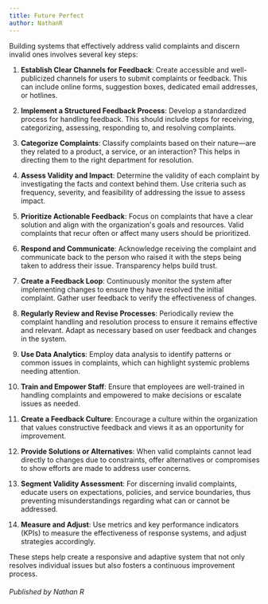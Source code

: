 ```yaml
---
title: Future Perfect
author: NathanR
---
```

Building systems that effectively address valid complaints and discern invalid ones involves several key steps:

1. **Establish Clear Channels for Feedback**: Create accessible and well-publicized channels for users to submit complaints or feedback. This can include online forms, suggestion boxes, dedicated email addresses, or hotlines.

2. **Implement a Structured Feedback Process**: Develop a standardized process for handling feedback. This should include steps for receiving, categorizing, assessing, responding to, and resolving complaints.

3. **Categorize Complaints**: Classify complaints based on their nature—are they related to a product, a service, or an interaction? This helps in directing them to the right department for resolution.

4. **Assess Validity and Impact**: Determine the validity of each complaint by investigating the facts and context behind them. Use criteria such as frequency, severity, and feasibility of addressing the issue to assess impact.

5. **Prioritize Actionable Feedback**: Focus on complaints that have a clear solution and align with the organization's goals and resources. Valid complaints that recur often or affect many users should be prioritized.

6. **Respond and Communicate**: Acknowledge receiving the complaint and communicate back to the person who raised it with the steps being taken to address their issue. Transparency helps build trust.

7. **Create a Feedback Loop**: Continuously monitor the system after implementing changes to ensure they have resolved the initial complaint. Gather user feedback to verify the effectiveness of changes.

8. **Regularly Review and Revise Processes**: Periodically review the complaint handling and resolution process to ensure it remains effective and relevant. Adapt as necessary based on user feedback and changes in the system.

9. **Use Data Analytics**: Employ data analysis to identify patterns or common issues in complaints, which can highlight systemic problems needing attention.

10. **Train and Empower Staff**: Ensure that employees are well-trained in handling complaints and empowered to make decisions or escalate issues as needed.

11. **Create a Feedback Culture**: Encourage a culture within the organization that values constructive feedback and views it as an opportunity for improvement.

12. **Provide Solutions or Alternatives**: When valid complaints cannot lead directly to changes due to constraints, offer alternatives or compromises to show efforts are made to address user concerns.

13. **Segment Validity Assessment**: For discerning invalid complaints, educate users on expectations, policies, and service boundaries, thus preventing misunderstandings regarding what can or cannot be addressed.

14. **Measure and Adjust**: Use metrics and key performance indicators (KPIs) to measure the effectiveness of response systems, and adjust strategies accordingly.

These steps help create a responsive and adaptive system that not only resolves individual issues but also fosters a continuous improvement process.




###### Published by Nathan R